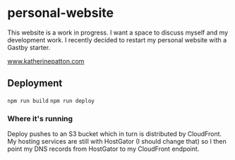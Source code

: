 # personal-website

This website is a work in progress. I want a space to discuss myself and my development work. I recently decided to restart my personal website with a Gastby starter.

www.katherinepatton.com

## Deployment

`npm run build`
`npm run deploy`

### Where it's running

Deploy pushes to an S3 bucket which in turn is distributed by CloudFront. My hosting services are still with HostGator (I should change that) so I then point my DNS records from HostGator to my CloudFront endpoint.
